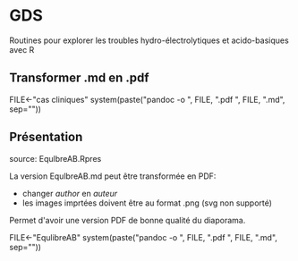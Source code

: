 GDS
===

Routines pour explorer les troubles hydro-électrolytiques et acido-basiques avec R

Transformer .md en .pdf
-----------------------
FILE<-"cas cliniques"
system(paste("pandoc -o ", FILE, ".pdf ", FILE, ".md", sep=""))

Présentation
------------

source: EqulbreAB.Rpres

La version EqulbreAB.md peut être transformée en PDF:
- changer _author_ en _auteur_
- les images imprtées doivent être au format .png (svg non supporté)

Permet d'avoir une version PDF de bonne qualité du diaporama.

FILE<-"EqulibreAB"
system(paste("pandoc -o ", FILE, ".pdf ", FILE, ".md", sep=""))

